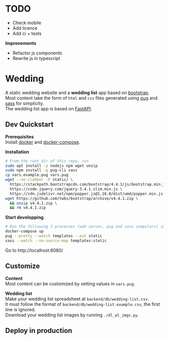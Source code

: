 # TODO
* Check mobile
* Add licence
* Add ci + tests

**Improvements**  
* Refactor js components
* Rewrite js in typescript

# Wedding
A static wedding website and a **wedding list** app based on [bootstrap](https://getbootstrap.com/).  
Most content take the form of `html` and `css` files generated using [pug](https://pugjs.org) and [sass](https://sass-lang.com) for simplicity.  
The wedding list app is based on [FastAPI](https://fastapi.tiangolo.com/).

## Dev Quickstart
**Prerequisites**  
Install [docker](https://docs.docker.com/get-docker/) and [docker-compose](https://docs.docker.com/compose).  

**Installation**
```bash
# From the root dir of this repo, run
sudo apt install -y nodejs npm wget unzip
sudo npm install -g pug-cli sass
cp vars.example.pug vars.pug
wget --no-clobber -P static/ \
  https://stackpath.bootstrapcdn.com/bootstrap/4.4.1/js/bootstrap.min.js \
  https://code.jquery.com/jquery-3.4.1.slim.min.js \
  https://cdn.jsdelivr.net/npm/popper.js@1.16.0/dist/umd/popper.min.js
wget https://github.com/twbs/bootstrap/archive/v4.4.1.zip \
  && unzip v4.4.1.zip \
  && rm v4.4.1.zip
```

**Start developping**
```bash
# Run the following 3 processes (web server, pug and sass compilers) in different shells
docker-compose up
pug --pretty --watch templates --out static
sass --watch --no-source-map templates:static 
```
Go to http://localhost:8080/


## Customize
**Content**  
Most content can be customized by setting values in `vars.pug`.

**Wedding list**  
Make your wedding list spreadsheet at `backend/db/wedding-list.csv`.  
It must follow the format of `backend/db/wedding-list.example.csv`, the first line is ignored.  
Download your wedding list images by running `./dl_wl_imgs.py`.

## Deploy in production
